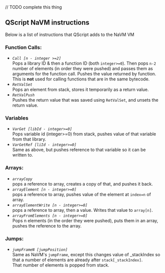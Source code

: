// TODO complete this thing

## QScript NaVM instructions

Below is a list of instructions that QScript adds to the NaVM VM

### Function Calls:
* _`Call [n - integer >=2]`_  
Pops a library ID & then a function ID (both `integer>=0`). Then pops `n-2` number of elements (in order they were pushed) and passes them as arguments for the function call. Pushes the value returned by function.  
This is **not** used for calling functions that are in the same bytecode.
* _`RetValSet`_  
Pops an element from stack, stores it temporarily as a return value.
* _`RetValPush`_  
Pushes the return value that was saved using `RetValSet`, and unsets the return value.

### Variables
* _`VarGet [libId - integer>=0]`_  
Pops variable id (integer>=0) from stack, pushes value of that variable from that library.
* _`VarGetRef [liId - integer>=0]`_  
Same as above, but pushes reference to that variable so it can be written to.

### Arrays:
* _`arrayCopy`_  
pops a reference to array, creates a copy of that, and pushes it back.
* _`arrayElement [n - integer>=0]`_  
pops a reference to array, pushes value of the element at `index=n` of array.
* _`arrayElementWrite [n - integer>=0]`_  
pops a reference to array, then a value. Writes that value to `array[n]`.
* _`arrayFromElements [n - integer>=0]`_  
Pops n elements (in the order they were pushed), puts them in an array, pushes the reference to the array.

### Jumps:
* _`jumpFrameN [jumpPosition]`_  
Same as NaVM's `jumpFrame`, except this changes value of _stackIndex so that a number of elements are already after `stack[_stackIndex]`.  
That number of elements is popped from stack.